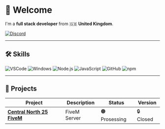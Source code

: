 # 👋 Welcome

I'm a **full stack developer** from 🇬🇧 **United Kingdom**.

[![Discord](https://img.shields.io/badge/@sparkzz-5865F2?style=flat-square&logo=discord&logoColor=ffffff)](https://discord.com/users/1109354898409132032)

---

## 🛠️ Skills

![VSCode](https://img.shields.io/badge/vscode-026664?style=flat-square&logo=slashdot)
![Windows](https://img.shields.io/badge/windows-0078D4?style=flat-square&logo=pcgamingwiki&logoColor=ffffff)
![Node.js](https://img.shields.io/badge/node.js-339933?style=flat-square&logo=node.js&logoColor=ffffff)
![JavaScript](https://img.shields.io/badge/javascript-F7DF1E?style=flat-square&logo=javascript&logoColor=000000)
![GitHub](https://img.shields.io/badge/github-181717?style=flat-square&logo=github&logoColor=ffffff)
![npm](https://img.shields.io/badge/npm-CB3837?style=flat-square&logo=npm&logoColor=ffffff)

---

## 📁 Projects

| Project | Description | Status | Version |
|--------|-------------|--------|---------|
| [**Central North 25 FiveM**](https://passwords.zarky.uk) | FiveM Server | 🟠 Prosessing | 🔒 Closed | v0.1.2 |
